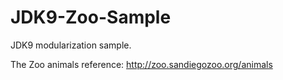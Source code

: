 # JDK9-Zoo-Sample
JDK9 modularization sample.

The Zoo animals reference: http://zoo.sandiegozoo.org/animals
